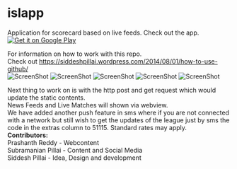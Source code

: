 islapp
======
Application for scorecard based on live feeds. 
Check out the app. 
<a href="https://play.google.com/store/apps/details?id=com.islapp">
  <img alt="Get it on Google Play"
       src="https://developer.android.com/images/brand/en_generic_rgb_wo_45.png" />
</a>   

For information on how to work with this repo.<br>
Check out https://siddeshpillai.wordpress.com/2014/08/01/how-to-use-github/ <br>
![ScreenShot](https://github.com/sidd4698/islapp/blob/master/AllFixtures.png)
![ScreenShot](https://github.com/sidd4698/islapp/blob/master/LeagueTable.png)
![ScreenShot](https://github.com/sidd4698/islapp/blob/master/NavigationSidebar.png)
![ScreenShot](https://github.com/sidd4698/islapp/blob/master/Settings.png)
![ScreenShot](https://github.com/sidd4698/islapp/blob/master/Feedback.png)
<br>

Next thing to work on is with the http post and get request which would update the static contents.<br>
News Feeds and Live Matches will shown via webview.<br>
We have added another push feature in sms where if you are not connected with a network but still wish to get the updates of the league just by sms the code in the extras column to 51115. Standard rates may apply.<br>
<b>Contributors:</b> <br>
Prashanth Reddy - Webcontent<br>
Subramanian Pillai - Content and Social Media<br>
Siddesh Pillai - Idea, Design and development
